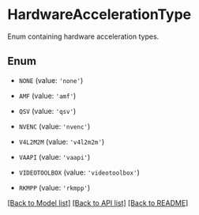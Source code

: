 # HardwareAccelerationType

Enum containing hardware acceleration types.

## Enum

* `NONE` (value: `'none'`)

* `AMF` (value: `'amf'`)

* `QSV` (value: `'qsv'`)

* `NVENC` (value: `'nvenc'`)

* `V4L2M2M` (value: `'v4l2m2m'`)

* `VAAPI` (value: `'vaapi'`)

* `VIDEOTOOLBOX` (value: `'videotoolbox'`)

* `RKMPP` (value: `'rkmpp'`)

[[Back to Model list]](README.md#documentation-for-models) [[Back to API list]](README.md#documentation-for-api-endpoints) [[Back to README]](README.md)


